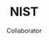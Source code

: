 ---
title: "NIST"
subtitle: "Collaborator"
type: collaborator
image: "https://upload.wikimedia.org/wikipedia/commons/thumb/e/ee/NIST_logo.svg/1920px-NIST_logo.svg.png"
draft: false

---